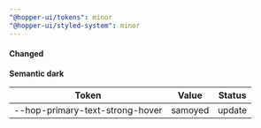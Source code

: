 ```yaml
---
"@hopper-ui/tokens": minor
"@hopper-ui/styled-system": minor
---
```


#### Changed

**Semantic dark**

| Token                                    | Value   | Status |
| ---------------------------------------- | ------- | ------ |
| --hop-primary-text-strong-hover          | samoyed | update |
